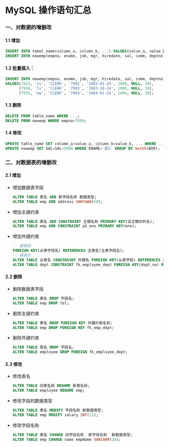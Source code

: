 # MySQL 操作语句汇总

### 一、对数据的增删改

#### 1.1 增加

````sql
INSERT INTO tabel_name(column_a, column_b, ...) VALUES(value_a, value_b, ...);
INSERT INTO newemp(empno, ename, job, mgr, hiredate, sal, comm, deptno) VALUES(7933, 'zs', 'CLERK', '7902', '1982-01-24', 2000, NULL, 30);
````

#### 1.2 批量插入：

````sql
INSERT INTO newemp(empno, ename, job, mgr, hiredate, sal, comm, deptno) 
VALUES(7933, 'zs', 'CLERK', '7902', '1982-01-24', 2000, NULL, 30),
      (7934, 'ls', 'CLERK', '7903', '1983-10-24', 2000, NULL, 30),
      (7935, 'ww', 'CLERK', '7904', '1984-01-24', 2000, NULL, 30);
````

#### 1.3 删除

````sql
DELETE FROM table_name WHERE ...;
DELETE FROM newemp WHERE empno=7899;
````

#### 1.4 修改

````sql
UPDATE table_name SET column_a=value_a, column_b=value_b, ... WHERE ...;
UPDATE newemp SET SAL=SAL+5000 WHERE ENAME='梁%' GROUP BY month(BIR);
````

### 二、对数据表的增删改

#### 2.1 增加

* 增加数据表字段

  ````sql
  ALTER TABLE 表名 ADD 新字段名称 数据类型;
  ALTER TABLE emp ADD address VARCHAR(50);
  ````

* 增加主键约束

  ````sql
  ALTER TABLE 表名 ADD CONSTRAINT 主键名称 PRIMARY KEY(设主键的列名);
  ALTER TABLE emp ADD CONSTRAINT pk_eno PRIMARY KEY(eno);
  ````

* 增加外键约束

  ````sql
  -- 建表前
  FOREIGN KEY(从表字段名) REFERENCES 主表名(主表字段名);
  -- 建表后
  ALTER TABLE 从表名 CONSTRAINT 外键名 FOREIGN KEY(从表字段) REFERENCES 主表名(主表字段名);
  ALTER TABLE dept CONSTRAINT fk_employee_dept FOREIGN KEY(dept_no) REFERENCES employee(dept_no);
  ````

#### 2.2 删除

* 删除数据表字段

  ````sql
  ALTER TABLE 表名 DROP 字段名;
  ALTER TABLE emp DROP tel;
  ````

* 删除主键约束

  ````sql
  ALTER TABLE 表名 DROP FOREIGN KEY 外键约束名称;
  ALTER TABLE emp DROP FOREIGN KEY fk_emp_dept;
  ````

* 删除外键约束

  ````sql
  ALTER TABLE 表名 DROP 字段名;
  ALTER TABLE employee DROP FOREIGN fk_employee_dept;
  ````

#### 2.3 修改

* 修改表名

  ````sql
  ALTER TABLE 旧表名称 RENAME 新表名称;
  ALTER TABLE employee RENAME emp;
  ````

* 修改字段的数据类型

  ````sql
  ALTER TABLE 表名 MODIFY 字段名称 新数据类型;
  ALTER TABLE emp MODIFY salary INT(11);
  ````

* 修改字段名称

  ````sql
  ALTER TABLE 表名 CHANGE 旧字段名称  新字段名称  新数据类型;
  ALTER TABLE emp CHANGE name empName VARCHAR(20);
  ````